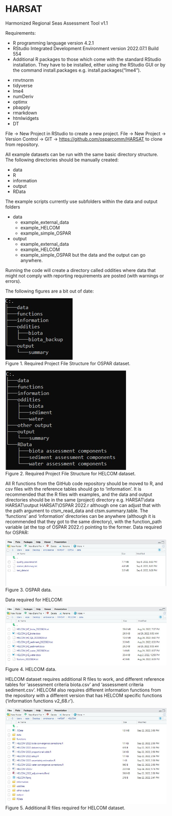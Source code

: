 # HARSAT
Harmonized Regional Seas Assessment Tool v1.1


Requirements:
-	R programming language version 4.2.1
-	RStudio Integrated Development Environment version 2022.07.1 Build 554
-	Additional R packages to those which come with the standard RStudio installation. They have to be installed, either using the RStudio GUI or by the command install.packages e.g. install.packages(“lme4”).  

*	rmvtnorm
*	tidyverse
*	lme4
*	numDeriv
*	optimx
*	pbapply
*	rmarkdown
*	htmlwidgets
*	DT

File -> New Project in RStudio to create a new project. File -> New Project -> Version Control -> GIT -> https://github.com/osparcomm/HARSAT to clone from repository.

All example datasets can be run with the same basic directory structure. The following directories should be manually created:
- data
- R
- information
- output
- RData

The example scripts currently use subfolders within the data and output folders
- data
  - example_external_data
  - example_HELCOM
  - example_simple_OSPAR
- output
  - example_external_data
  - example_HELCOM
  - example_simple_OSPAR
but the data and the output can go anywhere.

Running the code will create a directory called oddities where data that might not comply with reporting requirements are posted (with warnings or errors).

The following figures are a bit out of date:

![Alt text](images/fig1.jpg?raw=true "Required Project File Structure for OSPAR dataset.")
<br/>
Figure 1. Required Project File Structure for OSPAR dataset.

![Alt text](images/fig2.jpg?raw=true "Required Project File Structure for HELCOM dataset.")
<br/>
Figure 2. Required Project File Structure for HELCOM dataset.

All R functions from the GitHub code repository should be moved to R, and csv files with the reference tables should go to ‘information’. 
It is recommended that the R files with examples, and the data and output directories should be in the same (project) directory e.g.
HARSAT\data
HARSAT\output
HARSAT\OSPAR 2022.r
although one can adjust that with the path argument to ctsm_read_data and ctsm.summary.table.
The ‘functions’ and ‘information’ directories can be anywhere (although it is recommended that they got to the same directory), with the function_path variable (at the top of OSPAR 2022.r) pointing to the former.
Data required for OSPAR:
 
![Alt text](images/fig3.jpg?raw=true "OSPAR data.")
<br/>
Figure 3. OSPAR data.

Data required for HELCOM:
 
![Alt text](images/fig4.jpg?raw=true "HELCOM data.") 
<br/>
Figure 4. HELCOM data.

HELCOM dataset requires additional R files to work, and different reference tables for ‘assessment criteria biota.csv’ and ‘assessment criteria sediment.csv’.
HELCOM also requires different information functions from the repository with a different version that has HELCOM specific functions (‘information functions v2_68.r’).

![Alt text](images/fig5.jpg?raw=true "Additional R files required for HELCOM dataset.") 
<br/>
Figure 5. Additional R files required for HELCOM dataset.

